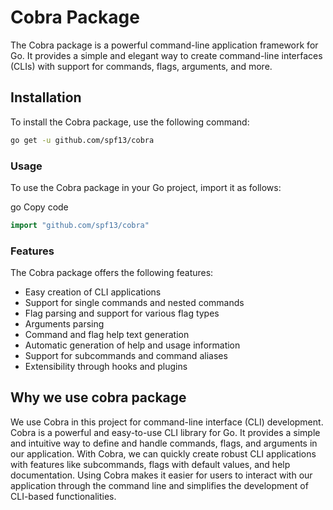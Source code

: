 # Cobra Package

The Cobra package is a powerful command-line application framework for Go. It provides a simple and elegant way to create command-line interfaces (CLIs) with support for commands, flags, arguments, and more.

## Installation

To install the Cobra package, use the following command:

```bash
go get -u github.com/spf13/cobra
```

### Usage

To use the Cobra package in your Go project, import it as follows:

go
Copy code

```go
import "github.com/spf13/cobra"
```

### Features

The Cobra package offers the following features:

* Easy creation of CLI applications
* Support for single commands and nested commands
* Flag parsing and support for various flag types
* Arguments parsing
* Command and flag help text generation
* Automatic generation of help and usage information
* Support for subcommands and command aliases
* Extensibility through hooks and plugins

## Why we use cobra package

We use Cobra in this project for command-line interface (CLI) development. Cobra is a powerful and easy-to-use CLI library for Go. It provides a simple and intuitive way to define and handle commands, flags, and arguments in our application. With Cobra, we can quickly create robust CLI applications with features like subcommands, flags with default values, and help documentation. Using Cobra makes it easier for users to interact with our application through the command line and simplifies the development of CLI-based functionalities.
